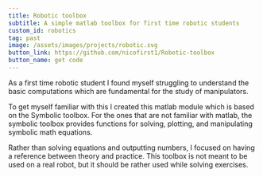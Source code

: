 ```yaml
---
title: Robotic toolbox
subtitle: A simple matlab toolbox for first time robotic students
custom_id: robotics
tag: past
image: /assets/images/projects/robotic.svg
button_link: https://github.com/nicofirst1/Robotic-toolbox
button_name: get code
---
```

As a first time robotic student I found myself struggling to understand the basic computations which are fundamental for the study of manipulators.

To get myself familiar with this I created this matlab module which is based on the Symbolic toolbox. For the ones that are not familiar with matlab, the symbolic toolbox provides functions for solving, plotting, and manipulating symbolic math equations.

Rather than solving equations and outputting numbers, I focused on having a reference between theory and practice. This toolbox is not meant to be used on a real robot, but it should be rather used while solving exercises.


                                                